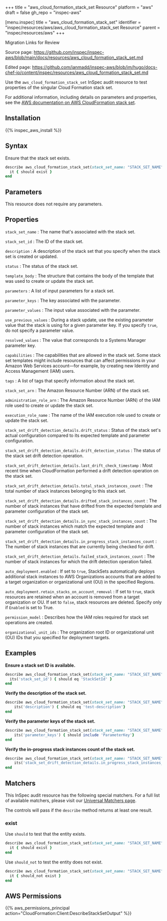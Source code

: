 +++
title = "aws_cloud_formation_stack_set Resource"
platform = "aws"
draft = false
gh_repo = "inspec-aws"

[menu.inspec]
title = "aws_cloud_formation_stack_set"
identifier = "inspec/resources/aws/aws_cloud_formation_stack_set Resource"
parent = "inspec/resources/aws"
+++

<div class="admonition-note">
<p class="admonition-note-title">Migration Links for Review</p>
<div class="admonition-note-text">
<p>Source page: <a href="https://github.com/inspec/inspec-aws/blob/main/docs/resources/aws_cloud_formation_stack_set.md">https://github.com/inspec/inspec-aws/blob/main/docs/resources/aws_cloud_formation_stack_set.md</a></p>
<p>Edited page: <a href="https://github.com/ianmadd/inspec-aws/blob/im/hugo/docs-chef-io/content/inspec/resources/aws_cloud_formation_stack_set.md">https://github.com/ianmadd/inspec-aws/blob/im/hugo/docs-chef-io/content/inspec/resources/aws_cloud_formation_stack_set.md</a></p>
</div>
</div>


Use the `aws_cloud_formation_stack_set` InSpec audit resource to test properties of the singular Cloud Formation stack set.

For additional information, including details on parameters and properties, see the [AWS documentation on AWS CloudFormation stack set](https://docs.aws.amazon.com/AWSCloudFormation/latest/UserGuide/aws-resource-cloudformation-stackset.html).

## Installation

{{% inspec_aws_install %}}

## Syntax

Ensure that the stack set exists.

```ruby
describe aws_cloud_formation_stack_set(stack_set_name: "STACK_SET_NAME") do
  it { should exist }
end
```

## Parameters

This resource does not require any parameters.

## Properties

`stack_set_name`
: The name that's associated with the stack set.

`stack_set_id`
: The ID of the stack set.

`description`
: A description of the stack set that you specify when the stack set is created or updated.

`status`
: The status of the stack set.

`template_body`
: The structure that contains the body of the template that was used to create or update the stack set.

`parameters`
: A list of input parameters for a stack set.

`parameter_keys`
: The key associated with the parameter.

`parameter_values`
: The input value associated with the parameter.

`use_previous_values`
: During a stack update, use the existing parameter value that the stack is using for a given parameter key. If you specify `true`, do not specify a parameter value.

`resolved_values`
: The value that corresponds to a Systems Manager parameter key.

`capabilities`
: The capabilities that are allowed in the stack set. Some stack set templates might include resources that can affect permissions in your Amazon Web Services account—for example, by creating new Identity and Access Management (IAM) users.

`tags`
: A list of tags that specify information about the stack set.

`stack_set_arn`
: The Amazon Resource Number (ARN) of the stack set.

`administration_role_arn`
: The Amazon Resource Number (ARN) of the IAM role used to create or update the stack set.

`execution_role_name`
: The name of the IAM execution role used to create or update the stack set.

`stack_set_drift_detection_details.drift_status`
: Status of the stack set's actual configuration compared to its expected template and parameter configuration.

`stack_set_drift_detection_details.drift_detection_status`
: The status of the stack set drift detection operation.

`stack_set_drift_detection_details.last_drift_check_timestamp`
: Most recent time when CloudFormation performed a drift detection operation on the stack set.

`stack_set_drift_detection_details.total_stack_instances_count`
: The total number of stack instances belonging to this stack set.

`stack_set_drift_detection_details.drifted_stack_instances_count`
: The number of stack instances that have drifted from the expected template and parameter configuration of the stack set.

`stack_set_drift_detection_details.in_sync_stack_instances_count`
: The number of stack instances which match the expected template and parameter configuration of the stack set.

`stack_set_drift_detection_details.in_progress_stack_instances_count`
: The number of stack instances that are currently being checked for drift.

`stack_set_drift_detection_details.failed_stack_instances_count`
: The number of stack instances for which the drift detection operation failed.

`auto_deployment.enabled`
: If set to `true`, StackSets automatically deploys additional stack instances to AWS Organizations accounts that are added to a target organization or organizational unit (OU) in the specified Regions.

`auto_deployment.retain_stacks_on_account_removal`
: If set to `true`, stack resources are retained when an account is removed from a target organization or OU. If set to `false`, stack resources are deleted. Specify only if `Enabled` is set to True.

`permission_model`
: Describes how the IAM roles required for stack set operations are created.

`organizational_unit_ids`
: The organization root ID or organizational unit (OU) IDs that you specified for deployment targets.

## Examples

**Ensure a stack set ID is available.**

```ruby
describe aws_cloud_formation_stack_set(stack_set_name: "STACK_SET_NAME") do
  its('stack_set_id') { should eq 'StackSetId' }
end
```

**Verify the description of the stack set.**

```ruby
describe aws_cloud_formation_stack_set(stack_set_name: "STACK_SET_NAME") do
    its('description') { should eq 'test-description'}
end
```

**Verify the parameter keys of the stack set.**

```ruby
describe aws_cloud_formation_stack_set(stack_set_name: "STACK_SET_NAME") do
    its('parameter_keys') { should include 'ParameterKey'}
end
```

**Verify the in-progress stack instances count of the stack set.**

```ruby
describe aws_cloud_formation_stack_set(stack_set_name: "STACK_SET_NAME") do
    its('stack_set_drift_detection_details.in_progress_stack_instances_count') { should eq 1}
end
```

## Matchers

This InSpec audit resource has the following special matchers. For a full list of available matchers, please visit our [Universal Matchers page](https://www.inspec.io/docs/reference/matchers/).

The controls will pass if the `describe` method returns at least one result.

### exist

Use `should` to test that the entity exists.


```ruby
describe aws_cloud_formation_stack_set(stack_set_name: "STACK_SET_NAME") do
  it { should exist }
end
```

Use `should_not` to test the entity does not exist.


```ruby
describe aws_cloud_formation_stack_set(stack_set_name: "STACK_SET_NAME") do
  it { should_not exist }
end
```

## AWS Permissions

{{% aws_permissions_principal action="CloudFormation:Client:DescribeStackSetOutput" %}}
